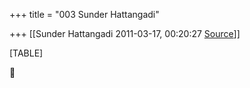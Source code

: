 +++
title = "003 Sunder Hattangadi"

+++
[[Sunder Hattangadi	2011-03-17, 00:20:27 [Source](https://groups.google.com/g/samskrita/c/pWNFDE7apiw)]]



[TABLE]



